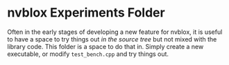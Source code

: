 # nvblox Experiments Folder
Often in the early stages of developing a new feature for nvblox, it is useful to have a space to try things out *in the source tree* but not mixed with the library code. This folder is a space to do that in. Simply create a new executable, or modify `test_bench.cpp` and try things out.
